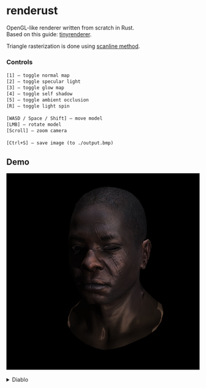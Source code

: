 # renderust

OpenGL-like renderer written from scratch in Rust.  
Based on this guide: [tinyrenderer](https://github.com/ssloy/tinyrenderer/wiki/Lesson-0:-getting-started). 

Triangle rasterization is done using [scanline method](https://en.wikipedia.org/wiki/Scanline_rendering). 

### Controls

    [1] — toggle normal map
    [2] — toggle specular light
    [3] — toggle glow map
    [4] — toggle self shadow
    [5] — toggle ambient occlusion
    [R] — toggle light spin

    [WASD / Space / Shift] — move model
    [LMB] — rotate model
    [Scroll] — zoom camera

    [Ctrl+S] — save image (to ./output.bmp)

## Demo

<img src="./demo/output_afro.png" width="512px" height="512px"><img/>

<details> <summary>Diablo</summary>

Without effects  
<img src="./demo/output_clear.png" width="512px" height="512px"><img/>  
With effects (normal maps, specular light, self shadowing, glow map, ambient occlusion)  
<img src="./demo/output_effects.png" width="512px" height="512px"><img/>  
Self shadows from two lights (which are directed top-down and back-forward)  
<img src="./demo/output_shadow.png" width="512px" height="512px"><img/></details>